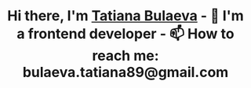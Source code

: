 <h1 align="center">Hi there, I'm <a href="https://daniilshat.ru/" target="_blank">Tatiana Bulaeva</a> 
- 🌱 I'm a frontend developer
- 📫 How to reach me: bulaeva.tatiana89@gmail.com

<!--
**tanya-bulaeva/tanya-bulaeva** is a ✨ _special_ ✨ repository because its `README.md` (this file) appears on your GitHub profile.

Here are some ideas to get you started:

- 🔭 I’m currently working on ...
- 🌱 I’m currently learning ...
- 👯 I’m looking to collaborate on ...
- 🤔 I’m looking for help with ...
- 💬 Ask me about ...
- 📫 How to reach me: ...
- 😄 Pronouns: ...
- ⚡ Fun fact: ...
-->
